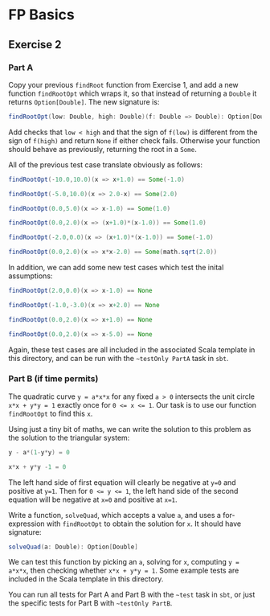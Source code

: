# FP Basics

## Exercise 2

### Part A

Copy your previous `findRoot` function from Exercise 1, and add a new function `findRootOpt` which wraps it, so that instead of returning a `Double` it returns `Option[Double]`. The new signature is:

```scala
findRootOpt(low: Double, high: Double)(f: Double => Double): Option[Double]
```

Add checks that `low < high` and that the sign of `f(low)` is different from the sign of `f(high)` and return `None` if either check fails. Otherwise your function should behave as previously, returning the root in a `Some`.

All of the previous test case translate obviously as follows:

```scala
findRootOpt(-10.0,10.0)(x => x+1.0) == Some(-1.0)

findRootOpt(-5.0,10.0)(x => 2.0-x) == Some(2.0)

findRootOpt(0.0,5.0)(x => x-1.0) == Some(1.0)

findRootOpt(0.0,2.0)(x => (x+1.0)*(x-1.0)) == Some(1.0)

findRootOpt(-2.0,0.0)(x => (x+1.0)*(x-1.0)) == Some(-1.0)

findRootOpt(0.0,2.0)(x => x*x-2.0) == Some(math.sqrt(2.0))
```

In addition, we can add some new test cases which test the inital assumptions:

```scala
findRootOpt(2.0,0.0)(x => x-1.0) == None

findRootOpt(-1.0,-3.0)(x => x+2.0) == None

findRootOpt(0.0,2.0)(x => x+1.0) == None

findRootOpt(0.0,2.0)(x => x-5.0) == None

```

Again, these test cases are all included in the associated Scala template in this directory, and can be run with the `~testOnly PartA` task in `sbt`.


### Part B (if time permits)

The quadratic curve `y = a*x*x` for any fixed `a > 0` intersects the unit circle `x*x + y*y = 1` exactly once for `0 <= x <= 1`. Our task is to use our function `findRootOpt` to find this `x`.

Using just a tiny bit of maths, we can write the solution to this problem as the solution to the triangular system:

```scala
y - a*(1-y*y) = 0

x*x + y*y -1 = 0

```

The left hand side of first equation will clearly be negative at `y=0` and positive at `y=1`. Then for `0 <= y <= 1`, the left hand side of the second equation will be negative at `x=0` and positive at `x=1`.

Write a function, `solveQuad`, which accepts a value `a`, and uses a for-expression with `findRootOpt` to obtain the solution for `x`. It should have signature:

```scala
solveQuad(a: Double): Option[Double]
```

We can test this function by picking an `a`, solving for `x`, computing `y = a*x*x`, then checking whether `x*x + y*y = 1`. Some example tests are included in the Scala template in this directory.

You can run all tests for Part A and Part B with the `~test` task in `sbt`, or just the specific tests for Part B with `~testOnly PartB`.


